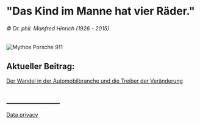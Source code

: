 # "Das Kind im Manne hat vier Räder."
###### © Dr. phil. Manfred Hinrich (1926 - 2015)


![Mythos Porsche 911](02.jpg)


## Aktueller Beitrag:

[Der Wandel in der Automobilbranche und die Treiber der Veränderung](blog/paper01.md)


## ______________

[Data privacy](blog/dataprivacy.md)
